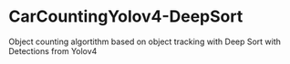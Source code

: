 # CarCountingYolov4-DeepSort
Object counting algortithm based on object tracking with Deep Sort with Detections from Yolov4
